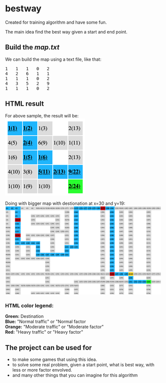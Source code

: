 # bestway

Created for training algorithm and have some fun.

The main idea find the best way given a start and end point.

## Build the *map.txt*
We can build the map using a text file, like that:

<pre>
1   1   1   0   2
4   2   6   1   1
1   1   1   0   2
4   3   5   2   9
1   1   1   0   2
</pre>

## HTML result

For above sample, the result will be:  
![Bestway Sample](https://raw.githubusercontent.com/carlettibruno/bestway/master/samples/bestway_sample.png)


Doing with bigger map with destionation at x=30 and y=19:  
![Bigger Bestway Sample](https://raw.githubusercontent.com/carlettibruno/bestway/master/samples/bigger_bestway_sample.png)

### HTML color legend:
**Green:** Destination   
**Blue:** "Normal traffic" or "Normal factor  
**Orange:** "Moderate traffic" or "Moderate factor"  
**Red:** "Heavy traffic" or "Heavy factor"

## The project can be used for
- to make some games that using this idea.
- to solve some real problem, given a start point, what is best way, with less or more factor envolved.
- and many other things that you can imagine for this algorithm
